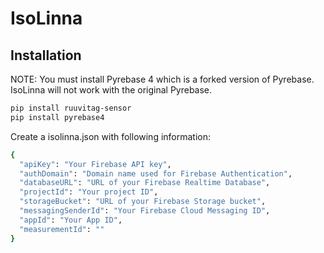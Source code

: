 # IsoLinna

## Installation
NOTE: You must install Pyrebase 4 which is a forked version of Pyrebase. IsoLinna will not work with the original Pyrebase.
```sh
pip install ruuvitag-sensor
pip install pyrebase4
```
Create a isolinna.json with following information:
```sh
{
  "apiKey": "Your Firebase API key",
  "authDomain": "Domain name used for Firebase Authentication",
  "databaseURL": "URL of your Firebase Realtime Database",
  "projectId": "Your project ID",
  "storageBucket": "URL of your Firebase Storage bucket",
  "messagingSenderId": "Your Firebase Cloud Messaging ID",
  "appId": "Your App ID",
  "measurementId": ""
}
```
